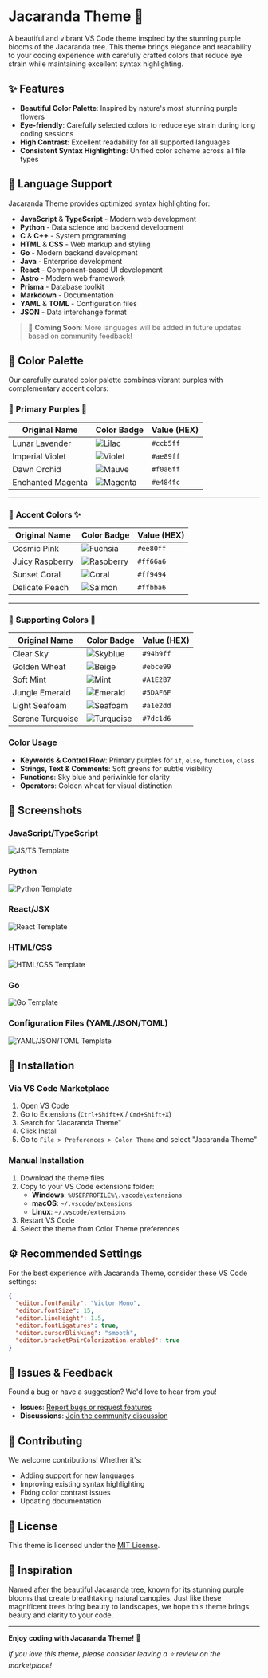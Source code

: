 # Jacaranda Theme 🌸

A beautiful and vibrant VS Code theme inspired by the stunning purple blooms of the Jacaranda tree.
This theme brings elegance and readability to your coding experience with carefully crafted colors
that reduce eye strain while maintaining excellent syntax highlighting.

## ✨ Features

- **Beautiful Color Palette**: Inspired by nature's most stunning purple flowers
- **Eye-friendly**: Carefully selected colors to reduce eye strain during long coding sessions
- **High Contrast**: Excellent readability for all supported languages
- **Consistent Syntax Highlighting**: Unified color scheme across all file types

## 🎯 Language Support

Jacaranda Theme provides optimized syntax highlighting for:

- **JavaScript** & **TypeScript** - Modern web development
- **Python** - Data science and backend development
- **C** & **C++** - System programming
- **HTML** & **CSS** - Web markup and styling
- **Go** - Modern backend development
- **Java** - Enterprise development
- **React** - Component-based UI development
- **Astro** - Modern web framework
- **Prisma** - Database toolkit
- **Markdown** - Documentation
- **YAML** & **TOML** - Configuration files
- **JSON** - Data interchange format

> 🚀 **Coming Soon**: More languages will be added in future updates based on community feedback!

## 🎨 Color Palette

Our carefully curated color palette combines vibrant purples with complementary accent colors:

### 🎨 **Primary Purples** 💜

| Original Name     | Color Badge                                                                                              | Value (HEX) |
| ----------------- | -------------------------------------------------------------------------------------------------------- | ----------- |
| Lunar Lavender    | ![Lilac](https://img.shields.io/badge/variable-ccb5ff?style=for-the-badge&logoColor=black&color=ccb5ff)  | `#ccb5ff`   |
| Imperial Violet   | ![Violet](https://img.shields.io/badge/keyword-ae89ff?style=for-the-badge&logoColor=white&color=ae89ff)  | `#ae89ff`   |
| Dawn Orchid       | ![Mauve](https://img.shields.io/badge/parameter-f0a6ff?style=for-the-badge&logoColor=black&color=f0a6ff) | `#f0a6ff`   |
| Enchanted Magenta | ![Magenta](https://img.shields.io/badge/support-e484fc?style=for-the-badge&logoColor=white&color=e484fc) | `#e484fc`   |

---

### 🌸 **Accent Colors** ✨

| Original Name   | Color Badge                                                                                              | Value (HEX) |
| --------------- | -------------------------------------------------------------------------------------------------------- | ----------- |
| Cosmic Pink     | ![Fuchsia](https://img.shields.io/badge/special-ee80ff?style=for-the-badge&logoColor=white&color=ee80ff) | `#ee80ff`   |
| Juicy Raspberry | ![Raspberry](https://img.shields.io/badge/class-ff66a6?style=for-the-badge&logoColor=white&color=ff66a6) | `#ff66a6`   |
| Sunset Coral    | ![Coral](https://img.shields.io/badge/number-ff9494?style=for-the-badge&logoColor=black&color=ff9494)    | `#ff9494`   |
| Delicate Peach  | ![Salmon](https://img.shields.io/badge/property-ffbba6?style=for-the-badge&logoColor=black&color=ffbba6) | `#ffbba6`   |

---

### 🌿 **Supporting Colors** 🍃

| Original Name    | Color Badge                                                                                                      | Value (HEX) |
| ---------------- | ---------------------------------------------------------------------------------------------------------------- | ----------- |
| Clear Sky        | ![Skyblue](https://img.shields.io/badge/function/method-94b9ff?style=for-the-badge&logoColor=white&color=94b9ff) | `#94b9ff`   |
| Golden Wheat     | ![Beige](https://img.shields.io/badge/operator-ebce99?style=for-the-badge&logoColor=black&color=ebce99)          | `#ebce99`   |
| Soft Mint        | ![Mint](https://img.shields.io/badge/string-A1E2B7?style=for-the-badge&logoColor=black&color=A1E2B7)             | `#A1E2B7`   |
| Jungle Emerald   | ![Emerald](https://img.shields.io/badge/comment-5DAF6F?style=for-the-badge&logoColor=white&color=5DAF6F)         | `#5DAF6F`   |
| Light Seafoam    | ![Seafoam](https://img.shields.io/badge/format-a1e2dd?style=for-the-badge&logoColor=black&color=a1e2dd)          | `#a1e2dd`   |
| Serene Turquoise | ![Turquoise](https://img.shields.io/badge/documentation-7dc1d6?style=for-the-badge&logoColor=white&color=7dc1d6) | `#7dc1d6`   |

### Color Usage

- **Keywords & Control Flow**: Primary purples for `if`, `else`, `function`, `class`
- **Strings, Text & Comments**: Soft greens for subtle visibility
- **Functions**: Sky blue and periwinkle for clarity
- **Operators**: Golden wheat for visual distinction

## 📸 Screenshots

### JavaScript/TypeScript

![JS/TS Template](./assets/js-ts-template.webp)

### Python

![Python Template](./assets/python-template.webp)

### React/JSX

![React Template](./assets/react-template.webp)

### HTML/CSS

![HTML/CSS Template](./assets/html-css-template.webp)

### Go

![Go Template](./assets/go-template.webp)

### Configuration Files (YAML/JSON/TOML)

![YAML/JSON/TOML Template](./assets/yaml-json-toml-template.webp)

## 🚀 Installation

### Via VS Code Marketplace

1. Open VS Code
2. Go to Extensions (`Ctrl+Shift+X` / `Cmd+Shift+X`)
3. Search for "Jacaranda Theme"
4. Click Install
5. Go to `File > Preferences > Color Theme` and select "Jacaranda Theme"

### Manual Installation

1. Download the theme files
2. Copy to your VS Code extensions folder:
   - **Windows**: `%USERPROFILE%\.vscode\extensions`
   - **macOS**: `~/.vscode/extensions`
   - **Linux**: `~/.vscode/extensions`
3. Restart VS Code
4. Select the theme from Color Theme preferences

## ⚙️ Recommended Settings

For the best experience with Jacaranda Theme, consider these VS Code settings:

```json
{
  "editor.fontFamily": "Victor Mono",
  "editor.fontSize": 15,
  "editor.lineHeight": 1.5,
  "editor.fontLigatures": true,
  "editor.cursorBlinking": "smooth",
  "editor.bracketPairColorization.enabled": true
}
```

## 🐛 Issues & Feedback

Found a bug or have a suggestion? We'd love to hear from you!

- **Issues**: [Report bugs or request features](https://github.com/josuebautista/jacaranda-theme/issues)
- **Discussions**: [Join the community discussion](https://github.com/josuebautista/jacaranda-theme/discussions)

## 🤝 Contributing

We welcome contributions! Whether it's:

- Adding support for new languages
- Improving existing syntax highlighting
- Fixing color contrast issues
- Updating documentation

## 📄 License

This theme is licensed under the [MIT License](LICENSE).

## 💜 Inspiration

Named after the beautiful Jacaranda tree, known for its stunning purple blooms that create breathtaking natural canopies. Just like these magnificent trees bring beauty to landscapes, we hope this theme brings beauty and clarity to your code.

---

**Enjoy coding with Jacaranda Theme!** 🌸

_If you love this theme, please consider leaving a ⭐ review on the marketplace!_
